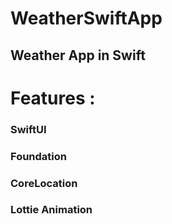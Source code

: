# WeatherSwiftApp
## Weather App in Swift 

# Features : 
### SwiftUI
### Foundation
### CoreLocation
### Lottie Animation
